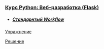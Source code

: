 
### [Курс Python: Веб-разработка (Flask)](https://ru.hexlet.io/courses/python-flask)

- ##### [Стандарнтый Workflow](https://ru.hexlet.io/courses/python-sql/lessons/workflow/theory_unit)

[Упражнение](https://ru.hexlet.io/courses/python-sql/lessons/workflow/exercise_unit)

[Решение](https://ru.hexlet.io/code_reviews/1691518)
